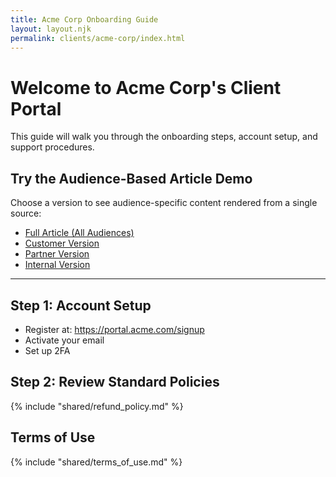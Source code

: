 ```yaml
---
title: Acme Corp Onboarding Guide
layout: layout.njk
permalink: clients/acme-corp/index.html
---
```


# Welcome to Acme Corp's Client Portal

This guide will walk you through the onboarding steps, account setup, and support procedures.

## Try the Audience-Based Article Demo

Choose a version to see audience-specific content rendered from a single source:

- [Full Article (All Audiences)](/client-guides/clients/acme-corp/article-full/)
- [Customer Version](/client-guides/clients/acme-corp/article-customer/)
- [Partner Version](/client-guides/clients/acme-corp/article-partner/)
- [Internal Version](/client-guides/clients/acme-corp/article-internal/)

---

## Step 1: Account Setup

- Register at: https://portal.acme.com/signup
- Activate your email
- Set up 2FA

## Step 2: Review Standard Policies

{% include "shared/refund_policy.md" %}

## Terms of Use

{% include "shared/terms_of_use.md" %}
